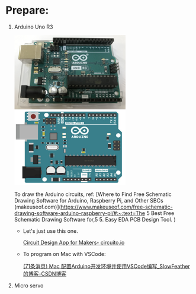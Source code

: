 # Prepare:

1. Arduino Uno R3

   <img src="md_assets/image-20220902155420297.png" alt="image-20220902155420297.png" style="transform:rotate(360deg)" width=300 height=200/>    <img src="md_assets/image-20220902154928814.png" alt="image-20220902154928814" width=300 height=200 />

   To draw the Arduino circuits, ref: [Where to Find Free Schematic Drawing Software for Arduino, Raspberry Pi, and Other SBCs (makeuseof.com)](https://www.makeuseof.com/free-schematic-drawing-software-arduino-raspberry-pi/#:~:text=The 5 Best Free Schematic Drawing Software for,5 5. Easy EDA PCB Design Tool. )

   - Let's just use this one.

     [Circuit Design App for Makers- circuito.io](https://www.circuito.io/app?components=512,11021)

   - To program on Mac with VSCode: 

     [(71条消息) Mac 配置Arduino开发环境并使用VSCode编写_SlowFeather的博客-CSDN博客](https://blog.csdn.net/a71468293a/article/details/117151920)

   

2. Micro servo
